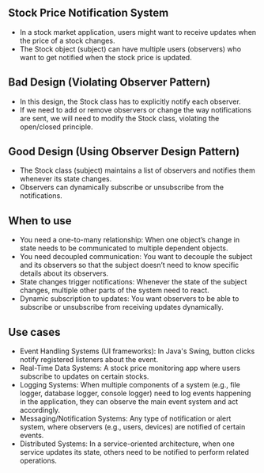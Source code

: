## Stock Price Notification System
- In a stock market application, users might want to receive updates
  when the price of a stock changes.
- The Stock object (subject) can have multiple users (observers)
  who want to get notified when the stock price is updated.


## Bad Design (Violating Observer Pattern)
- In this design, the Stock class has to explicitly notify each observer.
- If we need to add or remove observers or change the way notifications are sent,
  we will need to modify the Stock class, violating the open/closed principle.


## Good Design (Using Observer Design Pattern)
- The Stock class (subject) maintains a list of observers
  and notifies them whenever its state changes.
- Observers can dynamically subscribe or unsubscribe from the notifications.


## When to use
- You need a one-to-many relationship: When one object’s change in state
  needs to be communicated to multiple dependent objects.
- You need decoupled communication: You want to decouple the subject and its observers
  so that the subject doesn’t need to know specific details about its observers.
- State changes trigger notifications: Whenever the state of the subject changes,
  multiple other parts of the system need to react.
- Dynamic subscription to updates: You want observers to
  be able to subscribe or unsubscribe from receiving updates dynamically.


## Use cases
- Event Handling Systems (UI frameworks): In Java's Swing, button clicks
  notify registered listeners about the event.
- Real-Time Data Systems: A stock price monitoring app
  where users subscribe to updates on certain stocks.
- Logging Systems: When multiple components of a system (e.g., file logger, database logger, console logger)
  need to log events happening in the application, they can observe the main event system and act accordingly.
- Messaging/Notification Systems: Any type of notification or alert system,
  where observers (e.g., users, devices) are notified of certain events.
- Distributed Systems: In a service-oriented architecture, when one service updates its state,
  others need to be notified to perform related operations.
